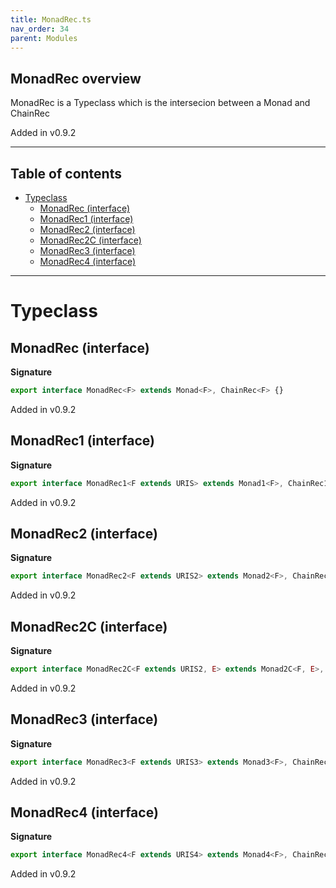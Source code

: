 ```yaml
---
title: MonadRec.ts
nav_order: 34
parent: Modules
---
```


## MonadRec overview

MonadRec is a Typeclass which is the intersecion between a Monad and ChainRec

Added in v0.9.2

---

<h2 class="text-delta">Table of contents</h2>

- [Typeclass](#typeclass)
  - [MonadRec (interface)](#monadrec-interface)
  - [MonadRec1 (interface)](#monadrec1-interface)
  - [MonadRec2 (interface)](#monadrec2-interface)
  - [MonadRec2C (interface)](#monadrec2c-interface)
  - [MonadRec3 (interface)](#monadrec3-interface)
  - [MonadRec4 (interface)](#monadrec4-interface)

---

# Typeclass

## MonadRec (interface)

**Signature**

```ts
export interface MonadRec<F> extends Monad<F>, ChainRec<F> {}
```

Added in v0.9.2

## MonadRec1 (interface)

**Signature**

```ts
export interface MonadRec1<F extends URIS> extends Monad1<F>, ChainRec1<F> {}
```

Added in v0.9.2

## MonadRec2 (interface)

**Signature**

```ts
export interface MonadRec2<F extends URIS2> extends Monad2<F>, ChainRec2<F> {}
```

Added in v0.9.2

## MonadRec2C (interface)

**Signature**

```ts
export interface MonadRec2C<F extends URIS2, E> extends Monad2C<F, E>, ChainRec2C<F, E> {}
```

Added in v0.9.2

## MonadRec3 (interface)

**Signature**

```ts
export interface MonadRec3<F extends URIS3> extends Monad3<F>, ChainRec3<F> {}
```

Added in v0.9.2

## MonadRec4 (interface)

**Signature**

```ts
export interface MonadRec4<F extends URIS4> extends Monad4<F>, ChainRec4<F> {}
```

Added in v0.9.2

